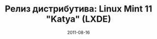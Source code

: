 ---
layout: post
title: "Релиз дистрибутива: Linux Mint 11 \"Katya\" (LXDE)"
date: 2011-08-16   
---